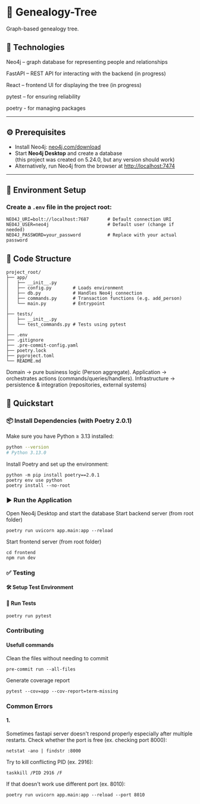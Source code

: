 # 🌳 Genealogy-Tree

Graph-based genealogy tree.

## 🧠 Technologies
Neo4j – graph database for representing people and relationships

FastAPI – REST API for interacting with the backend (in progress)

React – frontend UI for displaying the tree (in progress)

pytest – for ensuring reliability

poetry - for managing packages

---

## ⚙️ Prerequisites
- Install Neo4j: [neo4j.com/download](https://neo4j.com/download/)
- Start **Neo4j Desktop** and create a database  
  (this project was created on 5.24.0, but any version should work)
- Alternatively, run Neo4j from the browser at [http://localhost:7474](http://localhost:7474)

---

## 🧪 Environment Setup

### Create a `.env` file in the **project root**:

   ```env
   NEO4J_URI=bolt://localhost:7687       # Default connection URI
   NEO4J_USER=neo4j                      # Default user (change if needed)
   NEO4J_PASSWORD=your_password          # Replace with your actual password
   ```

## 📁 Code Structure
```commandline
project_root/
├── app/
│   ├── __init__.py
│   ├── config.py        # Loads environment
│   ├── db.py            # Handles Neo4j connection
│   ├── commands.py      # Transaction functions (e.g. add_person)
│   └── main.py          # Entrypoint
│
├── tests/
│   ├── __init__.py
│   └── test_commands.py # Tests using pytest
│
├── .env
├── .gitignore
├── .pre-commit-config.yaml
├── poetry.lock
├── pyproject.toml
└── README.md
```
Domain → pure business logic (Person aggregate).
Application → orchestrates actions (commands/queries/handlers).
Infrastructure → persistence & integration (repositories, external systems)

## 🚀 Quickstart

### 📦 Install Dependencies (with Poetry 2.0.1)

Make sure you have Python ≥ 3.13 installed:

```bash
python --version
# Python 3.13.0
```

Install Poetry and set up the environment:
```commandline
python -m pip install poetry==2.0.1
poetry env use python
poetry install --no-root
```

### ▶️ Run the Application
Open Neo4j Desktop and start the database
Start backend server (from root folder)
```commandline
poetry run uvicorn app.main:app --reload
```
Start frontend server (from root folder)
```commandline
cd frontend
npm run dev
```


### ✅ Testing
#### 🛠️ Setup Test Environment

#### 🧪 Run Tests
```commandline
poetry run pytest
```

### Contributing
#### Usefull commands
Clean the files without needing to commit
```commandline
pre-commit run --all-files
```
Generate coverage report
```commandline
pytest --cov=app --cov-report=term-missing
```

### Common Errors
#### 1.
Sometimes fastapi server doesn't respond properly especially after multiple restarts. Check whether the port is free (ex. checking port 8000):
```commandline
netstat -ano | findstr :8000
```
Try to kill conflicting PID (ex. 2916):
```commandline
taskkill /PID 2916 /F
```
If that doesn't work use different port (ex. 8010):
```commandline
poetry run uvicorn app.main:app --reload --port 8010
```
